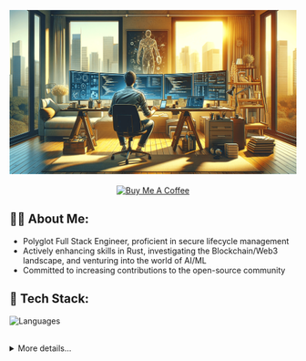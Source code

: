 <p align="center">
    <a href="#">
        <img src="https://raw.githubusercontent.com/4r7if3x/4r7if3x/main/.github/assets/banner.png" alt="Office">
    </a>
    <br><br>
    <a href="https://www.buymeacoffee.com/4r7if3x" target="_blank">
        <img height="50" src="https://cdn.buymeacoffee.com/buttons/v2/default-yellow.png" alt="Buy Me A Coffee">
    </a>
</p>

## 👨‍💻 About Me:

- Polyglot Full Stack Engineer, proficient in secure lifecycle management
- Actively enhancing skills in Rust, investigating the Blockchain/Web3 landscape, and venturing into the world of AI/ML
- Committed to increasing contributions to the open-source community

## 🤖 Tech Stack:

[//]: # (add once made available: foundry, hardhat, neo4j, jetbrains)

![Languages](https://skillicons.dev/icons?i=c,cpp,rust,go,python,php,js,ts,solidity,html,css,sass,markdown,latex,regex,actix,nest,laravel,graphql,nodejs,react,next,electron,wasm,prisma,postgresql,mysql,mongodb,redis,terraform,docker,kubernetes,linux,nix,bash,powershell,nginx,rabbitmq,git,github,gitlab,githubactions,cloudflare)

<br>

<details>
    <summary>More details...</summary>
    <hr>
    <p align="center">
        <a href="#"><img src="https://github-readme-stats.vercel.app/api?username=4r7if3x&show_icons=true&theme=codeSTACKr" alt="GitHub Stats"></a>
        <a href="#"><img src="https://github-readme-stats.vercel.app/api/top-langs/?username=4r7if3x&count_private=true&theme=codeSTACKr&layout=compact" alt="Top Languages"></a>
    </p>
    <hr>
    <p align="center">
        <a href="#"><img src="https://readme-components.vercel.app/api?component=stackoverflow&stackoverflowid=9096986" alt="Stackoverflow Stats"></a>
    </p>
</details>
